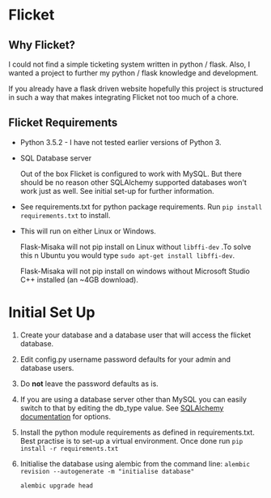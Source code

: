 # Flicket

## Why Flicket?
I could not find a simple ticketing system written in python / flask. 
Also, I wanted a project to further my python / flask knowledge and development. 

If you already have a flask driven website hopefully this project is structured
in such a way that makes integrating Flicket not too much of a chore.

## Flicket Requirements
* Python 3.5.2 - I have not tested earlier versions of Python 3.
* SQL Database server

     Out of the box Flicket is configured to work with MySQL. But there 
     should be no reason other SQLAlchemy supported databases won't work
     just as well. See initial set-up for further information.
  
* See requirements.txt for python package requirements. Run `pip install requirements.txt` to install.
* This will run on either Linux or Windows. 
    
    Flask-Misaka will not pip install on Linux without `libffi-dev` .To solve this
    n Ubuntu you would type `sudo apt-get install libffi-dev`.
    
    Flask-Misaka will not pip install on windows without Microsoft Studio C++ 
    installed (an ~4GB download).


# Initial Set Up
1. Create your database and a database user that will access the flicket
database.
2. Edit config.py username password defaults for your admin and database users. 
3. Do __not__ leave the password defaults as is.
4. If you are using a database server other than MySQL you can easily 
switch to that by editing the db_type value. See [SQLAlchemy documentation](http://docs.sqlalchemy.org/en/latest/core/engines.html) 
for options.
5. Install the python module requirements as defined in requirements.txt. 
Best practise is to set-up a virtual environment. Once done run `pip install -r requirements.txt`
6. Initialise the database using alembic from the command line:
    `alembic revision --autogenerate -m "initialise database"`
    
    `alembic upgrade head`
